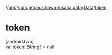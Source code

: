 //[app](../../../index.md)/[com.jetpack.kawanusaha.data](../index.md)/[Data](index.md)/[token](token.md)

# token

[androidJvm]\
val [token](token.md): [String](https://kotlinlang.org/api/latest/jvm/stdlib/kotlin/-string/index.html)? = null
